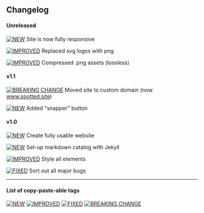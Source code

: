 
## Changelog

#### Unreleased

[![NEW](https://img.shields.io/badge/-NEW-00CC22.svg?colorA=00CC22&logoWidth=-8)]() Site is now fully responsive

[![IMPROVED](https://img.shields.io/badge/-IMPROVED-5500FF.svg?colorA=5500FF&logoWidth=-8)]() Replaced svg logos with png

[![IMPROVED](https://img.shields.io/badge/-IMPROVED-5500FF.svg?colorA=5500FF&logoWidth=-8)]() Compressed .png assets (lossless)

#### v1.1

[![BREAKING CHANGE](https://img.shields.io/badge/-BREAKING_CHANGE-FF2222.svg?colorA=FF2222&logoWidth=-8)]() Moved site to custom domain (now www.spotted.site)

[![NEW](https://img.shields.io/badge/-NEW-00CC22.svg?colorA=00CC22&logoWidth=-8)]() Added "snapper" button

#### v1.0

[![NEW](https://img.shields.io/badge/-NEW-00CC22.svg?colorA=00CC22&logoWidth=-8)]() Create fully usable website

[![NEW](https://img.shields.io/badge/-NEW-00CC22.svg?colorA=00CC22&logoWidth=-8)]() Set-up markdown catalog with Jekyll

[![IMPROVED](https://img.shields.io/badge/-IMPROVED-5500FF.svg?colorA=5500FF&logoWidth=-8)]() Style all elements

[![FIXED](https://img.shields.io/badge/-FIXED-0033FF.svg?colorA=0033FF&logoWidth=-8)]() Sort out all major bugs


***


#### List of copy-paste-able tags

[![NEW](https://img.shields.io/badge/-NEW-00CC22.svg?colorA=00CC22&logoWidth=-8)]()
[![IMPROVED](https://img.shields.io/badge/-IMPROVED-5500FF.svg?colorA=5500FF&logoWidth=-8)]()
[![FIXED](https://img.shields.io/badge/-FIXED-0033FF.svg?colorA=0033FF&logoWidth=-8)]()
[![BREAKING CHANGE](https://img.shields.io/badge/-BREAKING_CHANGE-FF2222.svg?colorA=FF2222&logoWidth=-8)]()
